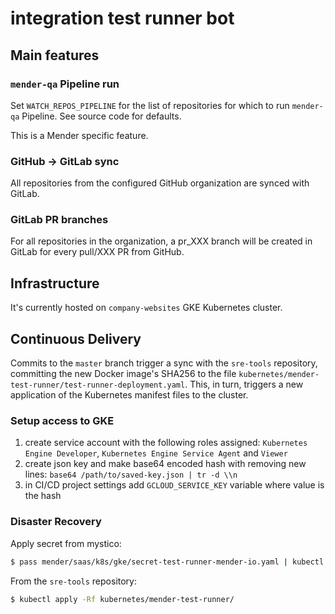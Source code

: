 # integration test runner bot

## Main features

### `mender-qa` Pipeline run

Set `WATCH_REPOS_PIPELINE` for the list of repositories for which to run
`mender-qa` Pipeline. See source code for defaults.

This is a Mender specific feature.

### GitHub -> GitLab sync

All repositories from the configured GitHub organization are synced with GitLab.

### GitLab PR branches

For all repositories in the organization, a pr_XXX branch will be created in
GitLab for every pull/XXX PR from GitHub.

## Infrastructure

It's currently hosted on `company-websites` GKE Kubernetes cluster.

## Continuous Delivery

Commits to the `master` branch trigger a sync with the `sre-tools` repository, committing the new Docker image's SHA256 to the file `kubernetes/mender-test-runner/test-runner-deployment.yaml`. This, in turn, triggers a new application of the Kubernetes manifest files to the cluster.

### Setup access to GKE

1. create service account with the following roles assigned: `Kubernetes Engine Developer`, `Kubernetes Engine Service Agent` and `Viewer`
2. create json key and make base64 encoded hash with removing new lines: `base64 /path/to/saved-key.json | tr -d \\n`
3. in CI/CD project settings add `GCLOUD_SERVICE_KEY` variable where value is the hash

### Disaster Recovery

Apply secret from mystico:

```bash
$ pass mender/saas/k8s/gke/secret-test-runner-mender-io.yaml | kubectl apply -f -
```

From the `sre-tools` repository:

```bash
$ kubectl apply -Rf kubernetes/mender-test-runner/
```
